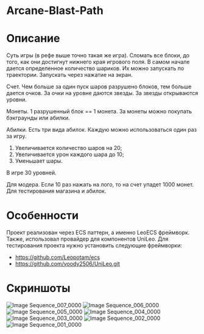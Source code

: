 # Arcane-Blast-Path

# Описание

Суть игры (в рефе выше точно такая же игра).
Сломать все блоки, до того, как они достигнут нижнего края игрового поля. В самом начале дается определенное количество шариков. Их можно запускать по траектории. Запускать через нажатие на экран.

Счет.
Чем больше за один пуск шаров разрушено блоков, тем больше дается очков. За очки на уровне даются звезды. За звезды открываются уровни.

Монеты.
1 разрушенный блок == 1 монета. За монеты можно покупать бэкграунды или абилки.

Абилки.
Есть три вида абилок. Каждую можно использоваться один раз за игру.

1. Увеличивается количество шаров на 20;
2. Увеличивается урон каждого шара до 10;
3. Уменьшает шары.

В игре 30 уровней.

Для модера. Если 10 раз нажать на лого, то на счет упадет 1000 монет. Для тестирования магазина и абилок.

# Особенности

Проект реализован через ECS паттерн, а именно LeoECS фреймворк. Также, использовал провайдер для компонентов UniLeo. Для тестирования проекта нужно установить следующие фреймворки:

- https://github.com/Leopotam/ecs
- https://github.com/voody2506/UniLeo.git

# Cкриншоты

![Image Sequence_007_0000](https://github.com/user-attachments/assets/866b12e5-eed6-4a16-9e08-2ed042121c3e)
![Image Sequence_006_0000](https://github.com/user-attachments/assets/d52af31c-7ba5-44ba-98fa-5ef8e3ea2031)
![Image Sequence_005_0000](https://github.com/user-attachments/assets/d92e2576-4086-4b0f-b358-74e23c956bbe)
![Image Sequence_004_0000](https://github.com/user-attachments/assets/e0a339f2-5b63-4083-86ae-c0a276d3fc69)
![Image Sequence_003_0000](https://github.com/user-attachments/assets/a6f033f9-6462-4e58-becd-904b67a021eb)
![Image Sequence_002_0000](https://github.com/user-attachments/assets/ae0ab570-4599-410c-aa6c-2d139b2697dd)
![Image Sequence_001_0000](https://github.com/user-attachments/assets/be658e45-b955-4968-80c3-f4c194cb8a57)
